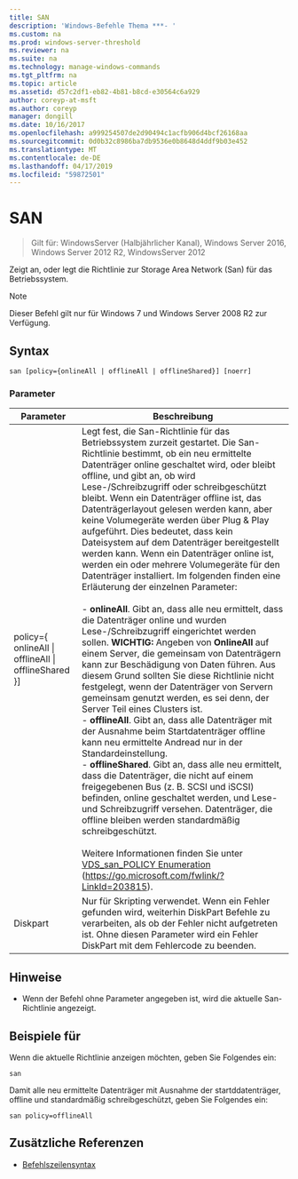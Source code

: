 ```yaml
---
title: SAN
description: 'Windows-Befehle Thema ***- '
ms.custom: na
ms.prod: windows-server-threshold
ms.reviewer: na
ms.suite: na
ms.technology: manage-windows-commands
ms.tgt_pltfrm: na
ms.topic: article
ms.assetid: d57c2df1-eb82-4b81-b8cd-e30564c6a929
author: coreyp-at-msft
ms.author: coreyp
manager: dongill
ms.date: 10/16/2017
ms.openlocfilehash: a999254507de2d90494c1acfb906d4bcf26168aa
ms.sourcegitcommit: 0d0b32c8986ba7db9536e0b8648d4ddf9b03e452
ms.translationtype: MT
ms.contentlocale: de-DE
ms.lasthandoff: 04/17/2019
ms.locfileid: "59872501"
---
```

# <a name="san"></a>SAN

>Gilt für: WindowsServer (Halbjährlicher Kanal), Windows Server 2016, Windows Server 2012 R2, WindowsServer 2012

Zeigt an, oder legt die Richtlinie zur Storage Area Network (San) für das Betriebssystem.
> [!NOTE]
> Dieser Befehl gilt nur für Windows 7 und Windows Server 2008 R2 zur Verfügung.

## <a name="syntax"></a>Syntax
```
san [policy={onlineAll | offlineAll | offlineShared}] [noerr]
```
### <a name="parameters"></a>Parameter
|Parameter|Beschreibung|
|-------|--------|
|policy={ onlineAll &#124; offlineAll &#124; offlineShared }]|Legt fest, die San-Richtlinie für das Betriebssystem zurzeit gestartet. Die San-Richtlinie bestimmt, ob ein neu ermittelte Datenträger online geschaltet wird, oder bleibt offline, und gibt an, ob wird Lese-/Schreibzugriff oder schreibgeschützt bleibt. Wenn ein Datenträger offline ist, das Datenträgerlayout gelesen werden kann, aber keine Volumegeräte werden über Plug & Play aufgeführt. Dies bedeutet, dass kein Dateisystem auf dem Datenträger bereitgestellt werden kann. Wenn ein Datenträger online ist, werden ein oder mehrere Volumegeräte für den Datenträger installiert. Im folgenden finden eine Erläuterung der einzelnen Parameter:<br /><br />-   **onlineAll**. Gibt an, dass alle neu ermittelt, dass die Datenträger online und wurden Lese-/Schreibzugriff eingerichtet werden sollen. **WICHTIG:**     Angeben von **OnlineAll** auf einem Server, die gemeinsam von Datenträgern kann zur Beschädigung von Daten führen. Aus diesem Grund sollten Sie diese Richtlinie nicht festgelegt, wenn der Datenträger von Servern gemeinsam genutzt werden, es sei denn, der Server Teil eines Clusters ist.<br />-   **offlineAll**. Gibt an, dass alle Datenträger mit der Ausnahme beim Startdatenträger offline kann neu ermittelte Andread nur in der Standardeinstellung.<br />-   **offlineShared**. Gibt an, dass alle neu ermittelt, dass die Datenträger, die nicht auf einem freigegebenen Bus (z. B. SCSI und iSCSI) befinden, online geschaltet werden, und Lese-und Schreibzugriff versehen. Datenträger, die offline bleiben werden standardmäßig schreibgeschützt.<br /><br />Weitere Informationen finden Sie unter [VDS_san_POLICY Enumeration](https://go.microsoft.com/fwlink/?LinkId=203815) (https://go.microsoft.com/fwlink/?LinkId=203815).|
|Diskpart|Nur für Skripting verwendet. Wenn ein Fehler gefunden wird, weiterhin DiskPart Befehle zu verarbeiten, als ob der Fehler nicht aufgetreten ist. Ohne diesen Parameter wird ein Fehler DiskPart mit dem Fehlercode zu beenden.|
## <a name="remarks"></a>Hinweise
-   Wenn der Befehl ohne Parameter angegeben ist, wird die aktuelle San-Richtlinie angezeigt.
## <a name="BKMK_Examples"></a>Beispiele für
Wenn die aktuelle Richtlinie anzeigen möchten, geben Sie Folgendes ein:
```
san
```
Damit alle neu ermittelte Datenträger mit Ausnahme der startddatenträger, offline und standardmäßig schreibgeschützt, geben Sie Folgendes ein:
```
san policy=offlineAll
```
## <a name="additional-references"></a>Zusätzliche Referenzen
-   [Befehlszeilensyntax](command-line-syntax-key.md)
